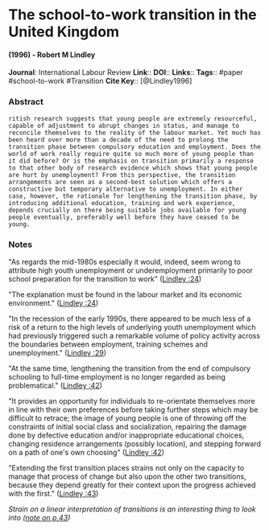 # The school-to-work transition in the United Kingdom
#### (1996) - Robert M Lindley
**Journal**: International Labour Review
**Link**:: 
**DOI**:: 
**Links**:: 
**Tags**:: #paper #school-to-work #Transition 
**Cite Key**:: [@Lindley1996]

### Abstract

```
ritish research suggests that young people are extremely resourceful, capable of adjustment to abrupt changes in status, and manage to reconcile themselves to the reality of the labour market. Yet much has been heard over more than a decade of the need to prolong the transition phase between compulsory education and employment. Does the world of work really require quite so much more of young people than it did before? Or is the emphasis on transition primarily a response to that other body of research evidence which shows that young people are hurt by unemployment? From this perspective, the transition arrangements are seen as a second-best solution which offers a constructive but temporary alternative to unemployment. In either case, however, the rationale for lengthening the transition phase, by introducing additional education, training and work experience, depends crucially on there being suitable jobs available for young people eventually, preferably well before they have ceased to be young.
```

### Notes

"As regards the mid-1980s especially it would, indeed, seem wrong to attribute high youth unemployment or underemployment primarily to poor school preparation for the transition to work" ([Lindley :24](zotero://open-pdf/library/items/HPC8R5KZ?page=2))

"The explanation must be found in the labour market and its economic environment." ([Lindley :24](zotero://open-pdf/library/items/HPC8R5KZ?page=2))

"In the recession of the early 1990s, there appeared to be much less of a risk of a return to the high levels of underlying youth unemployment which had previously triggered such a remarkable volume of policy activity across the boundaries between employment, training schemes and unemployment." ([Lindley :29](zotero://open-pdf/library/items/HPC8R5KZ?page=7))

"At the same time, lengthening the transition from the end of compulsory schooling to full-time employment is no longer regarded as being problematical." ([Lindley :42](zotero://open-pdf/library/items/HPC8R5KZ?page=20))

"It provides an opportunity for individuals to re-orientate themselves more in line with their own preferences before taking further steps which may be difficult to retrace; the image of young people is one of throwing off the constraints of initial social class and socialization, repairing the damage done by defective education and/or inappropriate educational choices, changing residence arrangements (possibly location), and stepping forward on a path of one's own choosing" ([Lindley :42](zotero://open-pdf/library/items/HPC8R5KZ?page=20))

"Extending the first transition places strains not only on the capacity to manage that process of change but also upon the other two transitions, because they depend greatly for their context upon the progress achieved with the first." ([Lindley :43](zotero://open-pdf/library/items/HPC8R5KZ?page=21))

_Strain on a linear interpretation of transitions is an interesting thing to look into ([note on p.43](zotero://open-pdf/library/items/HPC8R5KZ?page=21))_